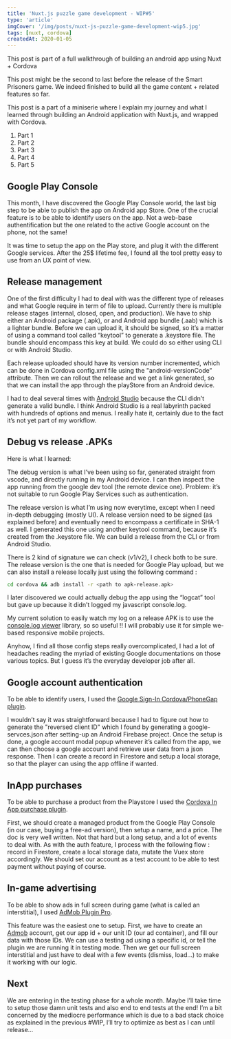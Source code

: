 ```yaml
---
title: 'Nuxt.js puzzle game development - WIP#5'
type: 'article'
imgCover: '/img/posts/nuxt-js-puzzle-game-development-wip5.jpg'
tags: [nuxt, cordova]
createdAt: 2020-01-05
---
```


This post is part of a full walkthrough of building an android app using Nuxt + Cordova
<!--more-->

This post might be the second to last before the release of the Smart Prisoners game.
We indeed finished to build all the game content + related features so far.

This post is a part of a miniserie where I explain my journey and what I learned through building an Android application with Nuxt.js, and wrapped with Cordova.

1. Part 1
2. Part 2
3. Part 3
4. Part 4
5. Part 5

## Google Play Console

This month, I have discovered the Google Play Console world, the last big step to be able to publish the app on Android app Store. One of the crucial feature is to be able to identify users on the app. Not a web-base authentification but the one related to the active Google account on the phone, not the same!

It was time to setup the app on the Play store, and plug it with the different Google services. After the 25$ lifetime fee, I found all the tool pretty easy to use from an UX point of view.

## Release management

One of the first difficulty I had to deal with was the different type of releases and what Google require in term of file to upload. Currently there is multiple release stages (internal, closed, open, and production). We have to ship either an Android package (.apk), or and Android app bundle (.aab) which is a lighter bundle. Before we can upload it, it should be signed, so it’s a matter of using a command tool called “keytool” to generate a .keystore file. The bundle should encompass this key at build. We could do so either using CLI or with Android Studio.

Each release uploaded should have its version number incremented, which can be done in Cordova config.xml file using the "android-versionCode” attribute. Then we can rollout the release and we get a link generated, so that we can install the app through the playStore from an Android device.

I had to deal several times with [Android Studio](https://developer.android.com/studio) because the CLI didn’t generate a valid bundle. I think Android Studio is a real labyrinth packed with hundreds of options and menus. I really hate it, certainly due to the fact it’s not yet part of my workflow.

## Debug vs release .APKs

Here is what I learned:

The debug version is what I’ve been using so far, generated straight from vscode, and directly running in my Android device. I can then inspect the app running from the google dev tool (the remote device one). Problem: it’s not suitable to run Google Play Services such as authentication.

The release version is what I’m using now everytime, except when I need in-depth debugging (mostly UI). A release version need to be signed (as explained before) and eventually need to encompass a certificate in SHA-1 as well. I generated this one using another keytool command, because it’s created from the .keystore file. We can build a release from the CLI or from Android Studio.

There is 2 kind of signature we can check (v1/v2), I check both to be sure. The release version is the one that is needed for Google Play upload, but we can also install a release locally just using the following command :

```bash
cd cordova && adb install -r <path to apk-release.apk>
```

I later discovered we could actually debug the app using the “logcat” tool but gave up because it didn’t logged my javascript console.log.

My current solution to easily watch my log on a release APK is to use the [console.log viewer](https://github.com/markknol/console-log-viewer) library, so so useful !! I will probably use it for simple we-based responsive mobile projects.

Anyhow, I find all those config steps really overcomplicated, I had a lot of headaches reading the myriad of existing Google documentations on those various topics. But I guess it’s the everyday developer job after all.

## Google account authentication

To be able to identify users, I used the [Google Sign-In Cordova/PhoneGap plugin](https://www.npmjs.com/package/cordova-plugin-googleplus-fix).

I wouldn’t say it was straightforward because I had to figure out how to generate the "reversed client ID" which I found by generating a google-servces.json after setting-up an Android Firebase project. Once the setup is done, a google account modal popup whenever it’s called from the app, we can then choose a google account and retrieve user data from a json response. Then I can create a record in Firestore and setup a local storage, so that the player can using the app offline if wanted.

## InApp purchases

To be able to purchase a product from the Playstore I used the [Cordova In App purchase plugin](https://purchase.cordova.fovea.cc/).

First, we should create a managed product from the Google Play Console (in our case, buying a free-ad version), then setup a name, and a price. The doc is very well written. Not that hard but a long setup, and a lot of events to deal with. As with the auth feature, I process with the following flow : record in Firestore, create a local storage data, mutate the Vuex store accordingly. We should set our account as a test account to be able to test payment without paying of course.

## In-game advertising

To be able to show ads in full screen during game (what is called an interstitial), I used [AdMob Plugin Pro](https://github.com/floatinghotpot/cordova-admob-pro).

This feature was the easiest one to setup. First, we have to create an [Admob](https://admob.google.com/) account, get our app id + our unit ID (our ad container), and fill our data with those IDs. We can use a testing ad using a specific id, or tell the plugin we are running it in testing mode. Then we get our full screen interstitial and just have to deal with a few events (dismiss, load…) to make it working with our logic.

## Next

We are entering in the testing phase for a whole month. Maybe I’ll take time to setup those damn unit tests and also end to end tests at the end!
I’m a bit concerned by the mediocre performance which is due to a bad stack choice as explained in the previous #WIP, I’ll try to optimize as best as I can until release...
